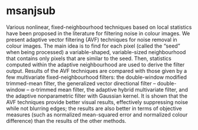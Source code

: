 # msanjsub

 Various nonlinear, fixed-neighbourhood techniques based on local statistics have been proposed in the literature for filtering noise in colour images. 
 We present adaptive vector filtering (AVF) techniques for noise removal in colour images. 
 The main idea is to find for each pixel (called the “seed” when being processed) a variable-shaped, variable-sized neighbourhood that contains only pixels that are similar to the seed.
 Then, statistics computed within the adaptive neighbourhood are used to derive the filter output. 
 Results of the AVF techniques are compared with those given by a few multivariate fixed-neighbourhood filters: 
 the double-window modified trimmed-mean filter, the generalized vector directional filter – double-window – α-trimmed mean filter, 
 the adaptive hybrid multivariate filter, and the adaptive nonparametric filter with Gaussian kernel. 
 It is shown that the AVF techniques provide better visual results, effectively suppressing noise while not blurring edges; 
 the results are also better in terms of objective measures (such as normalized mean-squared error and normalized colour difference) than the results of the other methods.
 

